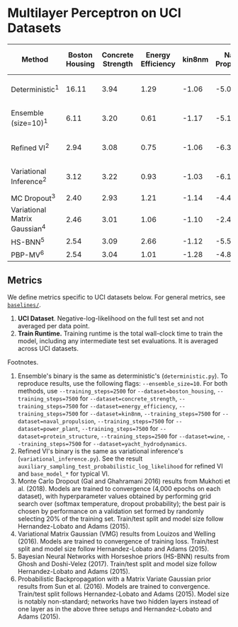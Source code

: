 # Multilayer Perceptron on UCI Datasets

| Method | Boston Housing | Concrete Strength | Energy Efficiency | kin8nm | Naval Propulsion | Power Plant | Protein Structure | Wine | Yacht Hydrodynamics | Train Runtime (mins) | # Parameters |
| ----------- | ----------- | ----------- | ----------- | ----------- | ----------- | ----------- | ----------- | ----------- | ----------- | ----------- | ----------- |
| Deterministic<sup>1</sup> | 16.11 | 3.94 | 1.29 | -1.06 | -5.06 | 3.28 | 3.16 | 1.05 | 1.89 | - (1 P100 GPU) | 2K |
| Ensemble (size=10)<sup>1</sup> | 6.11 | 3.20 | 0.61 | -1.17 | -5.17 | 3.18 | 3.12 | 0.97 | 0.73 | - (1 P100 GPU) | 20K |
| Refined VI<sup>2</sup> | 2.94 | 3.08 | 0.75 | -1.06 | -6.33 | 2.83 | 2.92 | 0.97 | 1.68 | - (1 P100 GPU) | - |
| Variational Inference<sup>2</sup> | 3.12 | 3.22 | 0.93 | -1.03 | -6.12 | 2.85 | 2.93 | 1.00 | 2.01 | - (1 P100 GPU) | - |
| MC Dropout<sup>3</sup> | 2.40 | 2.93 | 1.21 | -1.14 | -4.45 | 2.80 | 2.87 | 0.93 | 1.25 | - | - |
| Variational Matrix Gaussian<sup>4</sup> | 2.46 | 3.01 | 1.06 | -1.10 | -2.46 | 2.82 | 2.84 | 0.95 | 1.30 | - | - |
| HS-BNN<sup>5</sup> | 2.54 | 3.09 | 2.66 | -1.12 | -5.52 | 2.81 | 2.89 | 0.95 | 2.33 | - | - |
| PBP-MV<sup>6</sup> | 2.54 | 3.04 | 1.01 | -1.28 | -4.85 | 2.78 | 2.77 | 0.97 | 1.64 | - | - |

## Metrics

We define metrics specific to UCI datasets below. For general metrics, see [`baselines/`](https://github.com/google/edward2/tree/master/baselines).

1. __UCI Dataset__. Negative-log-likelihood on the full test set and not averaged per data point.
2. __Train Runtime.__ Training runtime is the total wall-clock time to train the model, including any intermediate test set evaluations. It is averaged across UCI datasets.

Footnotes.

1. Ensemble's binary is the same as deterministic's (`deterministic.py`). To reproduce results, use the following flags: `--ensemble_size=10`. For both methods, use
`--training_steps=2500` for `--dataset=boston_housing`,
`--training_steps=7500` for `--dataset=concrete_strength`,
`--training_steps=7500` for `--dataset=energy_efficiency`,
`--training_steps=7500` for `--dataset=kin8nm`,
`--training_steps=7500` for `--dataset=naval_propulsion`,
`--training_steps=7500` for `--dataset=power_plant`,
`--training_steps=7500` for `--dataset=protein_structure`,
`--training_steps=2500` for `--dataset=wine`,
`--training_steps=7500` for `--dataset=yacht_hydrodynamics`.
2. Refined VI's binary is the same as variational inference's (`variational_inference.py`). See the result `auxiliary_sampling_test_probabilistic_log_likelihood` for refined VI and `base_model_*` for typical VI.
3. Monte Carlo Dropout (Gal and Ghahramani 2016) results from Mukhoti et al. (2018). Models are trained to convergence (4,000 epochs on each dataset), with hyperparameter values obtained by performing grid search over (softmax temperature, dropout probability); the best pair is chosen by performance on a validation set formed by randomly selecting 20% of the training set. Train/test split and model size follow Hernandez-Lobato and Adams (2015).
4. Variational Matrix Gaussian (VMG) results from Louizos and Welling (2016). Models are trained to convergence of training loss. Train/test split and model size follow Hernandez-Lobato and Adams (2015). 
5. Bayesian Neural Networks with Horseshoe priors (HS-BNN) results from Ghosh and Doshi-Velez (2017). Train/test split and model size follow Hernandez-Lobato and Adams (2015).
6. Probabilistic Backpropagation with a Matrix Variate Gaussian prior results from Sun et al. (2016). Models are trained to convergence. Train/test split follows Hernandez-Lobato and Adams (2015). Model size is notably non-standard; networks have two hidden layers instead of one layer as in the above three setups and Hernandez-Lobato and Adams (2015).